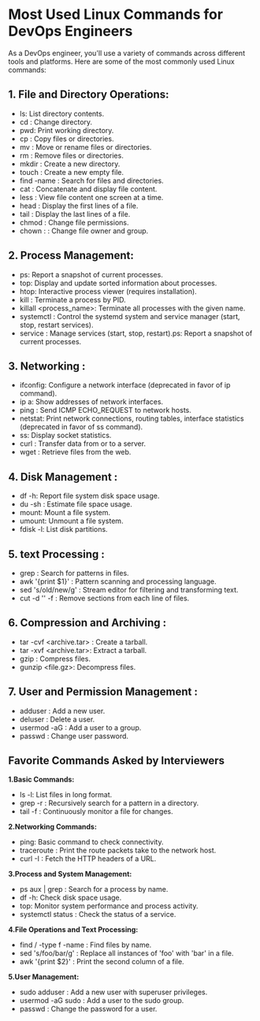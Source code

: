 
# Most Used Linux Commands for DevOps Engineers

As a DevOps engineer, you'll use a variety of commands across different tools and platforms. Here are some of the most commonly used Linux commands:

## 1. File and Directory Operations:

- ls: List directory contents.
- cd <directory>: Change directory.
- pwd: Print working directory.
- cp <source> <destination>: Copy files or directories.
- mv <source> <destination>: Move or rename files or directories.
- rm <file>: Remove files or directories.
- mkdir <directory>: Create a new directory.
- touch <file>: Create a new empty file.
- find <path> -name <filename>: Search for files and directories.
- cat <file>: Concatenate and display file content.
- less <file>: View file content one screen at a time.
- head <file>: Display the first lines of a file.
- tail <file>: Display the last lines of a file.
- chmod <permissions> <file>: Change file permissions.
- chown <owner>:<group> <file>: Change file owner and group.

## 2. Process Management:
- ps: Report a snapshot of current processes.
- top: Display and update sorted information about processes.
- htop: Interactive process viewer (requires installation).
- kill <pid>: Terminate a process by PID.
- killall <process_name>: Terminate all processes with the given name.
- systemctl <command> <service>: Control the systemd system and service manager (start, stop, restart services).
- service <service> <command>: Manage services (start, stop, restart).ps: Report a snapshot of current processes.
  
## 3. Networking :
- ifconfig: Configure a network interface (deprecated in favor of ip command).
- ip a: Show addresses of network interfaces.
- ping <host>: Send ICMP ECHO_REQUEST to network hosts.
- netstat: Print network connections, routing tables, interface statistics (deprecated in favor of ss command).
- ss: Display socket statistics.
- curl <url>: Transfer data from or to a server.
- wget <url>: Retrieve files from the web.

## 4. Disk Management :
- df -h: Report file system disk space usage.
- du -sh <directory>: Estimate file space usage.
- mount: Mount a file system.
- umount: Unmount a file system.
- fdisk -l: List disk partitions.
  
## 5. text Processing :
- grep <pattern> <file>: Search for patterns in files.
- awk '{print $1}' <file>: Pattern scanning and processing language.
- sed 's/old/new/g' <file>: Stream editor for filtering and transforming text.
- cut -d '<delimiter>' -f <fields> <file>: Remove sections from each line of files.
  
## 6. Compression and Archiving :
- tar -cvf <archive.tar> <files>: Create a tarball.
- tar -xvf <archive.tar>: Extract a tarball.
- gzip <file>: Compress files.
- gunzip <file.gz>: Decompress files.
  
## 7. User and Permission Management :
- adduser <username>: Add a new user.
- deluser <username>: Delete a user.
- usermod -aG <group> <user>: Add a user to a group.
- passwd <username>: Change user password.
  
## Favorite Commands Asked by Interviewers
**1.Basic Commands:** 
- ls -l: List files in long format.
- grep -r <pattern> <directory>: Recursively search for a pattern in a directory.
- tail -f <file>: Continuously monitor a file for changes.

**2.Networking Commands:** 
- ping: Basic command to check connectivity.
- traceroute <host>: Print the route packets take to the network host.
- curl -I <url>: Fetch the HTTP headers of a URL.

**3.Process and System Management:** 
- ps aux | grep <process>: Search for a process by name.
- df -h: Check disk space usage.
- top: Monitor system performance and process activity.
- systemctl status <service>: Check the status of a service.

**4.File Operations and Text Processing:** 
- find / -type f -name <filename>: Find files by name.
- sed 's/foo/bar/g' <file>: Replace all instances of 'foo' with 'bar' in a file.
- awk '{print $2}' <file>: Print the second column of a file.

**5.User Management:** 
- sudo adduser <username>: Add a new user with superuser privileges.
- usermod -aG sudo <username>: Add a user to the sudo group.
- passwd <username>: Change the password for a user.

